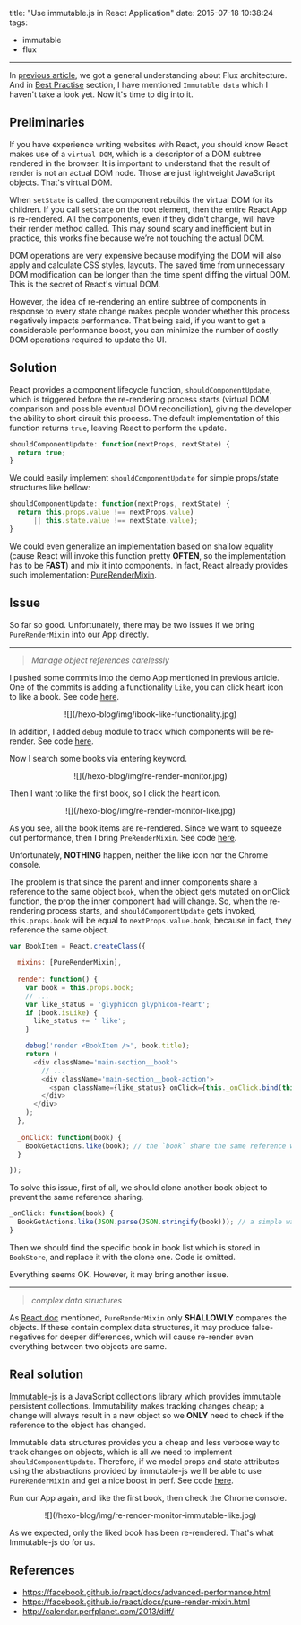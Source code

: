 title: "Use immutable.js in React Application"
date: 2015-07-18 10:38:24
tags:
- immutable
- flux

---

In [previous article](http://just4fun.github.io/hexo-blog/2015/05/12/flux-architecture/), we got a general understanding about Flux architecture. And in [Best Practise](http://just4fun.github.io/hexo-blog/2015/05/12/flux-architecture/#Best_Practise) section, I have mentioned `Immutable data` which I haven't take a look yet. Now it's time to dig into it.

<!-- more -->

## Preliminaries

If you have experience writing websites with React, you should know React makes use of a `virtual DOM`, which is a descriptor of a DOM subtree rendered in the browser. It is important to understand that the result of render is not an actual DOM node. Those are just lightweight JavaScript objects. That's virtual DOM.

When `setState` is called, the component rebuilds the virtual DOM for its children. If you call `setState` on the root element, then the entire React App is re-rendered. All the components, even if they didn’t change, will have their render method called. This may sound scary and inefficient but in practice, this works fine because we’re not touching the actual DOM.

DOM operations are very expensive because modifying the DOM will also apply and calculate CSS styles, layouts. The saved time from unnecessary DOM modification can be longer than the time spent diffing the virtual DOM. This is the secret of React's virtual DOM.

However, the idea of re-rendering an entire subtree of components in response to every state change makes people wonder whether this process negatively impacts performance. That being said, if you want to get a considerable performance boost, you can minimize the number of costly DOM operations required to update the UI.

## Solution

React provides a component lifecycle function, `shouldComponentUpdate`, which is triggered before the re-rendering process starts (virtual DOM comparison and possible eventual DOM reconciliation), giving the developer the ability to short circuit this process. The default implementation of this function returns `true`, leaving React to perform the update.
```javascript
shouldComponentUpdate: function(nextProps, nextState) {
  return true;
}
```

We could easily implement `shouldComponentUpdate` for simple props/state structures like bellow:
```javascript
shouldComponentUpdate: function(nextProps, nextState) {
  return this.props.value !== nextProps.value) 
      || this.state.value !== nextState.value);
}
```

We could even generalize an implementation based on shallow equality (cause React will invoke this function pretty **OFTEN**, so the implementation has to be **FAST**) and mix it into components. In fact, React already provides such implementation: [PureRenderMixin](https://facebook.github.io/react/docs/pure-render-mixin.html).

## Issue

So far so good. 
Unfortunately, there may be two issues if we bring `PureRenderMixin` into our App directly.

---
> *Manage object references carelessly*

I pushed some commits into the demo App mentioned in previous article. One of the commits is adding a functionality `Like`, you can click heart icon to like a book. See code [here](https://github.com/just4fun/classics/commit/c010dc4cbacc021c45594720955a73664b28deec).
<div style='text-align: center;'>
![](/hexo-blog/img/ibook-like-functionality.jpg)
</div>

In addition, I added `debug` module to track which components will be re-render. See code [here](https://github.com/just4fun/classics/commit/f2915ad12d644f8691ab6ee309b7e8ceb1c9aedf).

Now I search some books via entering keyword.
<div style='text-align: center;'>
![](/hexo-blog/img/re-render-monitor.jpg)
</div>

Then I want to like the first book, so I click the heart icon.
<div style='text-align: center;'>
![](/hexo-blog/img/re-render-monitor-like.jpg)
</div>

As you see, all the book items are re-rendered. Since we want to squeeze out performance, then I bring `PreRenderMixin`. See code [here](https://github.com/just4fun/classics/commit/6ff882cd9c4913d92d9c4b7dbfc5e447f1df598e).

Unfortunately, **NOTHING** happen, neither the like icon nor the Chrome console.

The problem is that since the parent and inner components share a reference to the same object `book`, when the object gets mutated on onClick function, the prop the inner component had will change. So, when the re-rendering process starts, and `shouldComponentUpdate` gets invoked, `this.props.book` will be equal to `nextProps.value.book`, because in fact, they reference the same object.
```javascript
var BookItem = React.createClass({
  
  mixins: [PureRenderMixin],
  
  render: function() {
    var book = this.props.book;
    // ...
    var like_status = 'glyphicon glyphicon-heart';
    if (book.isLike) {
      like_status += ' like';
    }

    debug('render <BookItem />', book.title);
    return (
      <div className='main-section__book'>
        // ...
        <div className='main-section__book-action'>
          <span className={like_status} onClick={this._onClick.bind(this, book)}></span>
        </div>
      </div>
    );
  },
  
  _onClick: function(book) {
    BookGetActions.like(book); // the `book` share the same reference with `this.props.book`
  }

});
```

To solve this issue, first of all, we should clone another book object to prevent the same reference sharing.
```javascript
_onClick: function(book) {
  BookGetActions.like(JSON.parse(JSON.stringify(book))); // a simple way to clone
}
```

Then we should find the specific book in book list which is stored in `BookStore`, and replace it with the clone one. Code is omitted.

Everything seems OK. However, it may bring another issue.   

---
> *complex data structures*

As [React doc](https://facebook.github.io/react/docs/pure-render-mixin.html) mentioned, `PureRenderMixin` only **SHALLOWLY** compares the objects. If these contain complex data structures, it may produce false-negatives for deeper differences, which will cause re-render even everything between two objects are same.

## Real solution

[Immutable-js](https://github.com/facebook/immutable-js) is a JavaScript collections library which provides immutable persistent collections. Immutability makes tracking changes cheap; a change will always result in a new object so we **ONLY** need to check if the reference to the object has changed.

Immutable data structures provides you a cheap and less verbose way to track changes on objects, which is all we need to implement `shouldComponentUpdate`. Therefore, if we model props and state attributes using the abstractions provided by immutable-js we'll be able to use `PureRenderMixin` and get a nice boost in perf. See code [here](https://github.com/just4fun/classics/commit/ce3474f2b6d40a6a5c6e1e1b3d56681f5ca2b95f).

Run our App again, and like the first book, then check the Chrome console.
<div style='text-align: center;'>
![](/hexo-blog/img/re-render-monitor-immutable-like.jpg)
</div>

As we expected, only the liked book has been re-rendered. That's what Immutable-js do for us.

## References

- https://facebook.github.io/react/docs/advanced-performance.html
- https://facebook.github.io/react/docs/pure-render-mixin.html
- http://calendar.perfplanet.com/2013/diff/
